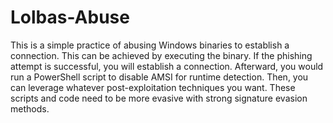 # Lolbas-Abuse

This is a simple practice of abusing Windows binaries to establish a connection. This can be achieved by executing the binary. If the phishing attempt is successful, you will establish a connection. Afterward, you would run a PowerShell script to disable AMSI for runtime detection. Then, you can leverage whatever post-exploitation techniques you want. These scripts and code need to be more evasive with strong signature evasion methods.
